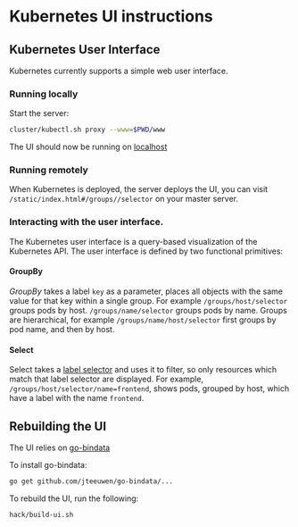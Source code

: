 # Kubernetes UI instructions

## Kubernetes User Interface
Kubernetes currently supports a simple web user interface.

### Running locally
Start the server:

```sh
cluster/kubectl.sh proxy --www=$PWD/www
```

The UI should now be running on [localhost](http://localhost:8001/static/index.html#/groups//selector)

### Running remotely
When Kubernetes is deployed, the server deploys the UI, you can visit ```/static/index.html#/groups//selector``` on your master server.


### Interacting with the user interface.

The Kubernetes user interface is a query-based visualization of the Kubernetes API.  The user interface is defined by two functional primitives:

#### GroupBy
_GroupBy_ takes a label ```key``` as a parameter, places all objects with the same value for that key within a single group. For example ```/groups/host/selector``` groups pods by host.  ```/groups/name/selector``` groups pods by name.  Groups are hierarchical, for example ```/groups/name/host/selector``` first groups by pod name, and then by host.

#### Select
Select takes a [label selector](./labels.md) and uses it to filter, so only resources which match that label selector are displayed.  For example, ```/groups/host/selector/name=frontend```, shows pods, grouped by host, which have a label with the name `frontend`.


## Rebuilding the UI
The UI relies on [go-bindata](https://github.com/jteeuwen/go-bindata)

To install go-bindata:

```sh
go get github.com/jteeuwen/go-bindata/...
```

To rebuild the UI, run the following:

```sh
hack/build-ui.sh
```
